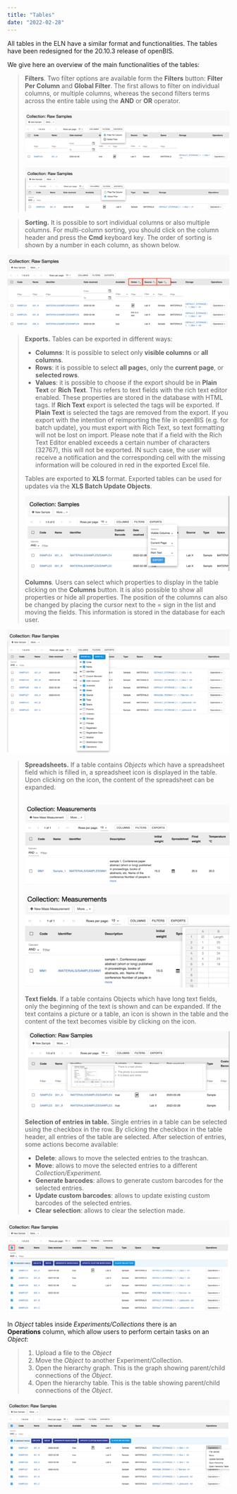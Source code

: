 ```yaml
---
title: "Tables"
date: "2022-02-28"
---
```


  
All tables in the ELN have a similar format and functionalities. The tables have been redesigned for the 20.10.3 release of openBIS.

We give here an overview of the main functionalities of the tables:

> **Filters**_._ Two filter options are available form the **Filters** button: **Filter Per Column** and **Global Filter**. The first allows to filter on individual columns, or multiple columns, whereas the second filters terms across the entire table using the **AND** or **OR** operator. 
> 
> ![](images/filter-per-column-tables-1024x248.png)
> 
> ![](images/global-filter-tables-1024x219.png)

> **Sorting.** It is possible to sort individual columns or also multiple columns. For multi-column sorting, you should click on the column header and press the **Cmd** keyboard key. The order of sorting is shown by a number in each column, as shown below.

![](images/multi-colums-sorting-1024x334.png)

> **Exports.** Tables can be exported in different ways:
> 
> - **Columns**: It is possible to select only **visible columns** or **all columns**.
> - **Rows**: it is possible to select **all page**s, only the **current page**, or **selected rows**.
> - **Values**: it is possible to choose if the export should be in **Plain Text** or **Rich Text**. This refers to text fields with the rich text editor enabled. These properties are stored in the database with HTML tags. If **Rich Text** export is selected the tags will be exported. If **Plain Text** is selected the tags are removed from the export. If you export with the intention of reimporting the file in openBIS (e.g. for batch update), you must export with Rich Text, so text formatting will not be lost on import. Please note that if a field with the Rich Text Editor enabled exceeds a certain number of characters (32767), this will not be exported. IN such case, the user will receive a notification and the corresponding cell with the missing information will be coloured in red in the exported Excel file.
> 
> Tables are exported to **XLS** format. Exported tables can be used for updates via the **XLS Batch Update Objects**. 
> 
> ![](images/Screenshot-2022-02-28-at-11.03.20-1-1024x376.png)
> 
> **Columns**_._ Users can select which properties to display in the table clicking on the **Columns** button. It is also possible to show all properties or hide all properties. The position of the columns can also be changed by placing the cursor next to the = sign in the list and moving the fields. This information is stored in the database for each user.

![](images/columns-in-tables-1024x571.png)

> **Spreadsheets.** If a table contains _Objects_ which have a spreadsheet field which is filled in, a spreadsheet icon is displayed in the table. Upon clicking on the icon, the content of the spreadsheet can be expanded.  
> 
>  ![](images/Screenshot-2022-03-02-at-00.16.41-1024x411.png)
> 
> ![](images/Screenshot-2022-03-02-at-00.17.26-1024x467.png)
> 
> **Text fields**. If a table contains Objects which have long text fields, only the beginning of the text is shown and can be expanded. If the text contains a picture or a table, an icon is shown in the table and the content of the text becomes visible by clicking on the icon.
> 
> ![](images/Screenshot-2022-03-01-at-23.57.58-1024x398.png)
> 
> **Selection of entries in table.** Single entries in a table can be selected using the checkbox in the row. By clicking the checkbox in the table header, all entries of the table are selected. After selection of entries, some actions become available:
> 
> - **Delete**: allows to move the selected entries to the trashcan.
> - **Move**: allows to move the selected entries to a different _Collection/Experiment._
> - **Generate barcodes**: allows to generate custom barcodes for the selected entries.
> - **Update custom barcodes**: allows to update existing custom barcodes of the selected entries.
> - **Clear selection**: allows to clear the selection made.

![](images/selection-entries-table-1024x425.png)

In _Object_ tables inside _Experiments/Collections_ there is an **Operations** column, which allow users to perform certain tasks on an _Object_:

> 1. Upload a file to the _Object_
> 2. Move the _Object_ to another Experiment/Collection.
> 3. Open the hierarchy graph. This is the graph showing parent/child connections of the _Object_.
> 4. Open the hierarchy table. This is the table showing parent/child connections of the _Object_.

![](images/operations-column-1024x405.png)
